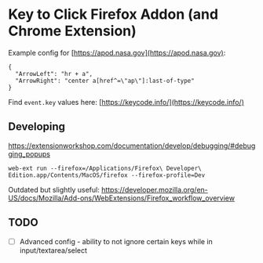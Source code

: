 # Key to Click Firefox Addon (and Chrome Extension)
Example config for [https://apod.nasa.gov](https://apod.nasa.gov):
```
{
  "ArrowLeft": "hr + a",
  "ArrowRight": "center a[href^=\"ap\"]:last-of-type"
}
```
Find `event.key` values here: [https://keycode.info/](https://keycode.info/)

## Developing
https://extensionworkshop.com/documentation/develop/debugging/#debugging_popups

`web-ext run --firefox=/Applications/Firefox\ Developer\ Edition.app/Contents/MacOS/firefox --firefox-profile=Dev`  

Outdated but slightly useful: https://developer.mozilla.org/en-US/docs/Mozilla/Add-ons/WebExtensions/Firefox_workflow_overview

## TODO
- [ ] Advanced config - ability to not ignore certain keys while in input/textarea/select
